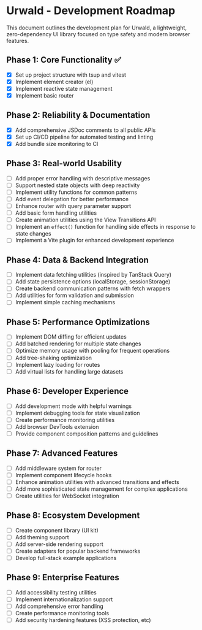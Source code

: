# Urwald - Development Roadmap

This document outlines the development plan for Urwald, a lightweight, zero-dependency UI library focused on type safety and modern browser features.

## Phase 1: Core Functionality ✅

- [x] Set up project structure with tsup and vitest
- [x] Implement element creator (el)
- [x] Implement reactive state management
- [x] Implement basic router

## Phase 2: Reliability & Documentation

- [x] Add comprehensive JSDoc comments to all public APIs
- [x] Set up CI/CD pipeline for automated testing and linting
- [x] Add bundle size monitoring to CI

## Phase 3: Real-world Usability

- [ ] Add proper error handling with descriptive messages
- [ ] Support nested state objects with deep reactivity
- [ ] Implement utility functions for common patterns
- [ ] Add event delegation for better performance
- [ ] Enhance router with query parameter support
- [ ] Add basic form handling utilities
- [ ] Create animation utilities using the View Transitions API
- [ ] Implement an `effect()` function for handling side effects in response to state changes
- [ ] Implement a Vite plugin for enhanced development experience

## Phase 4: Data & Backend Integration

- [ ] Implement data fetching utilities (inspired by TanStack Query)
- [ ] Add state persistence options (localStorage, sessionStorage)
- [ ] Create backend communication patterns with fetch wrappers
- [ ] Add utilities for form validation and submission
- [ ] Implement simple caching mechanisms

## Phase 5: Performance Optimizations

- [ ] Implement DOM diffing for efficient updates
- [ ] Add batched rendering for multiple state changes
- [ ] Optimize memory usage with pooling for frequent operations
- [ ] Add tree-shaking optimization
- [ ] Implement lazy loading for routes
- [ ] Add virtual lists for handling large datasets

## Phase 6: Developer Experience

- [ ] Add development mode with helpful warnings
- [ ] Implement debugging tools for state visualization
- [ ] Create performance monitoring utilities
- [ ] Add browser DevTools extension
- [ ] Provide component composition patterns and guidelines

## Phase 7: Advanced Features

- [ ] Add middleware system for router
- [ ] Implement component lifecycle hooks
- [ ] Enhance animation utilities with advanced transitions and effects
- [ ] Add more sophisticated state management for complex applications
- [ ] Create utilities for WebSocket integration

## Phase 8: Ecosystem Development

- [ ] Create component library (UI kit)
- [ ] Add theming support
- [ ] Add server-side rendering support
- [ ] Create adapters for popular backend frameworks
- [ ] Develop full-stack example applications

## Phase 9: Enterprise Features

- [ ] Add accessibility testing utilities
- [ ] Implement internationalization support
- [ ] Add comprehensive error handling
- [ ] Create performance monitoring tools
- [ ] Add security hardening features (XSS protection, etc)
